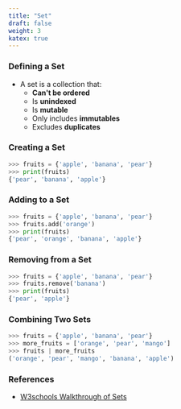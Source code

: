 ```yaml
---
title: "Set"
draft: false
weight: 3
katex: true
---
```


### Defining a Set
- A set is a collection that:
	- **Can't be ordered**
	- Is **unindexed**
	- Is **mutable**
	- Only includes **immutables**
	- Excludes **duplicates**

### Creating a Set

```python
>>> fruits = {'apple', 'banana', 'pear'}
>>> print(fruits)
{'pear', 'banana', 'apple'}
```

### Adding to a Set

```python
>>> fruits = {'apple', 'banana', 'pear'}
>>> fruits.add('orange')
>>> print(fruits)
{'pear', 'orange', 'banana', 'apple'}
```

### Removing from a Set

```python
>>> fruits = {'apple', 'banana', 'pear'}
>>> fruits.remove('banana')
>>> print(fruits)
{'pear', 'apple'}
```

### Combining Two Sets

```python
>>> fruits = {'apple', 'banana', 'pear'}
>>> more_fruits = ['orange', 'pear', 'mango']
>>> fruits | more_fruits
('orange', 'pear', 'mango', 'banana', 'apple')
```

### References
- [W3schools Walkthrough of Sets](https://www.w3schools.com/python/python_sets.asp)
